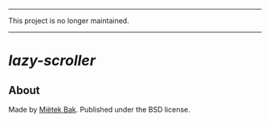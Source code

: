 -------------------------------------------------------------------------------

This project is no longer maintained.

-------------------------------------------------------------------------------


_lazy-scroller_
===============

About
-----

Made by [Miëtek Bak](https://mietek.io/).  Published under the BSD license.
